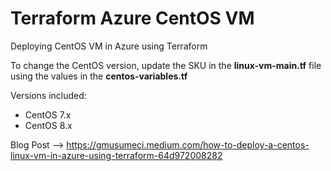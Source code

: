 # Terraform Azure CentOS VM

Deploying CentOS VM in Azure using Terraform

To change the CentOS version, update the SKU in the **linux-vm-main.tf** file using the values in the **centos-variables.tf**

Versions included:

* CentOS 7.x
* CentOS 8.x

Blog Post --> https://gmusumeci.medium.com/how-to-deploy-a-centos-linux-vm-in-azure-using-terraform-64d972008282
